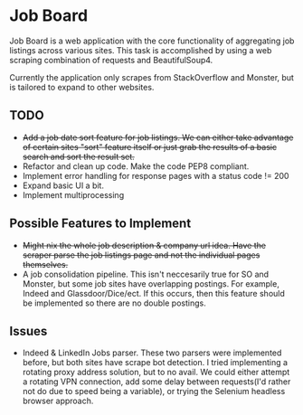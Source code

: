 # Job Board

Job Board is a web application with the core functionality of aggregating job listings across various sites.  This task is accomplished by using a web scraping combination of requests and BeautifulSoup4.

Currently the application only scrapes from StackOverflow and Monster, but is tailored to expand to other websites.

## TODO

* ~~Add a job date sort feature for job listings.  We can either take advantage of certain sites "sort" feature itself or just grab the results of a basic search and sort the result set.~~
* Refactor and clean up code.  Make the code PEP8 compliant.
* Implement error handling for response pages with a status code != 200
* Expand basic UI a bit.
* Implement multiprocessing

## Possible Features to Implement

* ~~Might nix the whole job description & company url idea.  Have the scraper parse the job listings page and not the individual pages themselves.~~
* A job consolidation pipeline.  This isn't neccesarily true for SO and Monster, but some job sites have overlapping postings.  For example, Indeed and Glassdoor/Dice/ect.  If this occurs, then this feature should be implemented so there are no double postings.

## Issues

* Indeed & LinkedIn Jobs parser.  These two parsers were implemented before, but both sites have scrape bot detection.  I tried implementing a rotating proxy address solution, but to no avail.  We could either attempt a rotating VPN connection, add some delay between requests(I'd rather not do due to speed being a variable), or trying the Selenium headless browser approach.